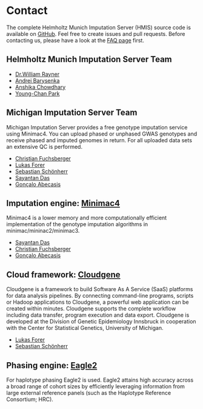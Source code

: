 # Contact

The complete Helmholtz Munich Imputation Server (HMIS) source code is available on [GitHub](https://github.com/hmgu-itg/imputationserver). Feel free to create issues and pull requests. Before contacting us, please have a look at the [FAQ page](./faq.md) first. 

## Helmholtz Munich Imputation Server Team

* [Dr.William Rayner](mailto:william.rayner@helmholtz-munich.de)
* [Andrei Barysenka](mailto:andrei.barysenka@helmholtz-munich.de)
* [Anshika Chowdhary](mailto:anshika.chowdhary@helmholtz-munich.de)
* [Young-Chan Park](mailto:young-chan.park@helmholtz-munich.de)

## Michigan Imputation Server Team

Michigan Imputation Server provides a free genotype imputation service using Minimac4. You can upload phased or unphased GWAS genotypes and receive phased and imputed genomes in return. For all uploaded data sets an extensive QC is performed.

* [Christian Fuchsberger](mailto:cfuchsb@umich.edu)
* [Lukas Forer](mailto:lukas.forer@i-med.ac.at)
* [Sebastian Schönherr](mailto:sebastian.schoenherr@i-med.ac.at)
* [Sayantan Das](mailto:sayantan@umich.edu)
* [Gonçalo Abecasis](mailto:goncalo@umich.edu)


## Imputation engine: [Minimac4](http://genome.sph.umich.edu/wiki/Minimac4)

Minimac4 is a lower memory and more computationally efficient implementation of the genotype imputation algorithms in minimac/mininac2/minimac3.

* [Sayantan Das](mailto:sayantan@umich.edu)
* [Christian Fuchsberger](mailto:cfuchsb@umich.edu)
* [Gonçalo Abecasis](mailto:goncalo@umich.edu)

## Cloud framework: [Cloudgene](http://www.cloudgene.io/)

Cloudgene is a framework to build Software As A Service (SaaS) platforms for data analysis pipelines. By connecting command-line programs, scripts or Hadoop applications to Cloudgene, a powerful web application can be created within minutes. Cloudgene supports the complete workflow including data transfer, program execution and data export. Cloudgene is developed at the Division of Genetic Epidemiology Innsbruck in cooperation with the Center for Statistical Genetics, University of Michigan.

* [Lukas Forer](mailto:lukas.forer@i-med.ac.at)
* [Sebastian Schönherr](mailto:sebastian.schoenherr@i-med.ac.at)

## Phasing engine: [Eagle2](https://data.broadinstitute.org/alkesgroup/Eagle/)

For haplotype phasing Eagle2 is used. Eagle2 attains high accuracy across a broad range of cohort sizes by efficiently leveraging information from large external reference panels (such as the Haplotype Reference Consortium; HRC).
